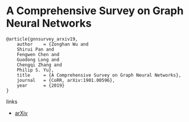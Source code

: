 # A Comprehensive Survey on Graph Neural Networks

```
@article{gnnsurvey_arxiv19,
	author    = {Zonghan Wu and
	Shirui Pan and
	Fengwen Chen and
	Guodong Long and
	Chengqi Zhang and
	Philip S. Yu},
	title     = {A Comprehensive Survey on Graph Neural Networks},
	journal   = {CoRR, arXiv:1901.00596},
	year      = {2019}
}
```

links
- [arXiv](https://arxiv.org/abs/1901.00596)
